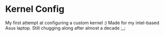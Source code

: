 # Kernel Config
My first attempt at configuring a custom kernel :)
Made for my intel-based Asus laptop. Still chugging along after almost a decade ;_; 
